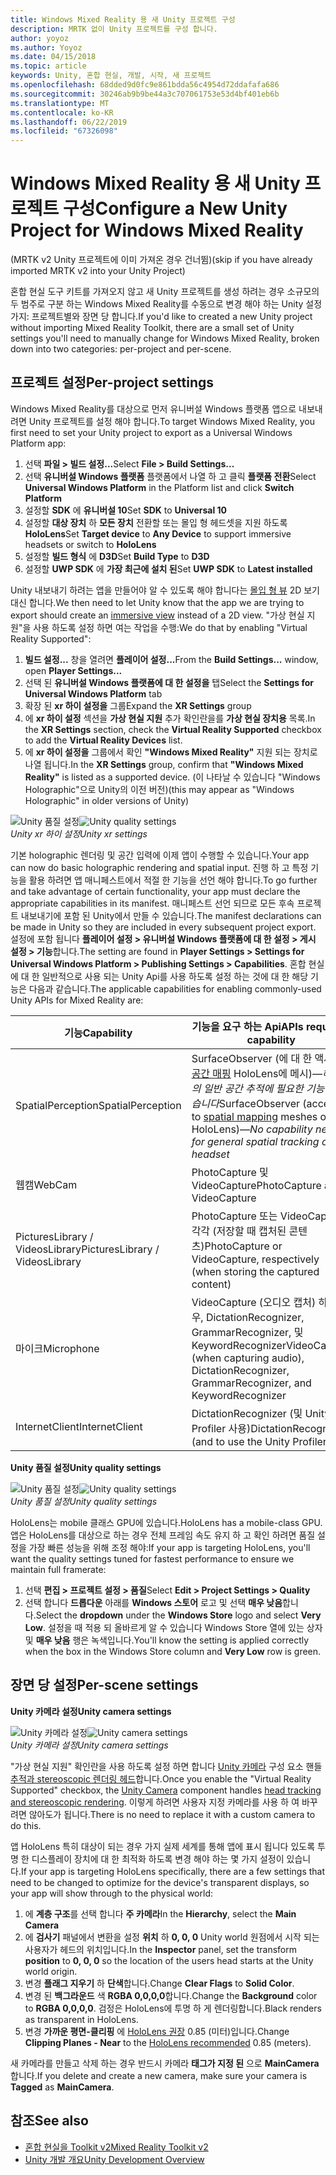 ```yaml
---
title: Windows Mixed Reality 용 새 Unity 프로젝트 구성
description: MRTK 없이 Unity 프로젝트를 구성 합니다.
author: yoyoz
ms.author: Yoyoz
ms.date: 04/15/2018
ms.topic: article
keywords: Unity, 혼합 현실, 개발, 시작, 새 프로젝트
ms.openlocfilehash: 68dded9d0fc9e861bdda56c4954d72ddafafa686
ms.sourcegitcommit: 30246ab9b9be44a3c707061753e53d4bf401eb6b
ms.translationtype: MT
ms.contentlocale: ko-KR
ms.lasthandoff: 06/22/2019
ms.locfileid: "67326098"
---
```

# <a name="configure-a-new-unity-project-for-windows-mixed-reality"></a><span data-ttu-id="e4a92-104">Windows Mixed Reality 용 새 Unity 프로젝트 구성</span><span class="sxs-lookup"><span data-stu-id="e4a92-104">Configure a New Unity Project for Windows Mixed Reality</span></span> 

<span data-ttu-id="e4a92-105">(MRTK v2 Unity 프로젝트에 이미 가져온 경우 건너뜀)</span><span class="sxs-lookup"><span data-stu-id="e4a92-105">(skip if you have already imported MRTK v2 into your Unity Project)</span></span>

<span data-ttu-id="e4a92-106">혼합 현실 도구 키트를 가져오지 않고 새 Unity 프로젝트를 생성 하려는 경우 소규모의 두 범주로 구분 하는 Windows Mixed Reality를 수동으로 변경 해야 하는 Unity 설정 가지: 프로젝트별와 장면 당 합니다.</span><span class="sxs-lookup"><span data-stu-id="e4a92-106">If you'd like to created a new Unity project without importing Mixed Reality Toolkit, there are a small set of Unity settings you'll need to manually change for Windows Mixed Reality, broken down into two categories: per-project and per-scene.</span></span>

## <a name="per-project-settings"></a><span data-ttu-id="e4a92-107">프로젝트 설정</span><span class="sxs-lookup"><span data-stu-id="e4a92-107">Per-project settings</span></span>

<span data-ttu-id="e4a92-108">Windows Mixed Reality를 대상으로 먼저 유니버설 Windows 플랫폼 앱으로 내보내려면 Unity 프로젝트를 설정 해야 합니다.</span><span class="sxs-lookup"><span data-stu-id="e4a92-108">To target Windows Mixed Reality, you first need to set your Unity project to export as a Universal Windows Platform app:</span></span> 
1. <span data-ttu-id="e4a92-109">선택 **파일 > 빌드 설정...**</span><span class="sxs-lookup"><span data-stu-id="e4a92-109">Select **File > Build Settings...**</span></span>
2. <span data-ttu-id="e4a92-110">선택 **유니버설 Windows 플랫폼** 플랫폼에서 나열 하 고 클릭 **플랫폼 전환**</span><span class="sxs-lookup"><span data-stu-id="e4a92-110">Select **Universal Windows Platform** in the Platform list and click **Switch Platform**</span></span>
3. <span data-ttu-id="e4a92-111">설정할 **SDK** 에 **유니버설 10**</span><span class="sxs-lookup"><span data-stu-id="e4a92-111">Set **SDK** to **Universal 10**</span></span>
4. <span data-ttu-id="e4a92-112">설정할 **대상 장치** 하 **모든 장치** 전환할 또는 몰입 형 헤드셋을 지원 하도록 **HoloLens**</span><span class="sxs-lookup"><span data-stu-id="e4a92-112">Set **Target device** to **Any Device** to support immersive headsets or switch to **HoloLens**</span></span>
5. <span data-ttu-id="e4a92-113">설정할 **빌드 형식** 에 **D3D**</span><span class="sxs-lookup"><span data-stu-id="e4a92-113">Set **Build Type** to **D3D**</span></span>
6. <span data-ttu-id="e4a92-114">설정할 **UWP SDK** 에 **가장 최근에 설치 된**</span><span class="sxs-lookup"><span data-stu-id="e4a92-114">Set **UWP SDK** to **Latest installed**</span></span>

<span data-ttu-id="e4a92-115">Unity 내보내기 하려는 앱을 만들어야 알 수 있도록 해야 합니다는 [몰입 형 뷰](app-views.md) 2D 보기 대신 합니다.</span><span class="sxs-lookup"><span data-stu-id="e4a92-115">We then need to let Unity know that the app we are trying to export should create an [immersive view](app-views.md) instead of a 2D view.</span></span> <span data-ttu-id="e4a92-116">"가상 현실 지원"을 사용 하도록 설정 하면 여는 작업을 수행:</span><span class="sxs-lookup"><span data-stu-id="e4a92-116">We do that by enabling "Virtual Reality Supported":</span></span>
1. <span data-ttu-id="e4a92-117">**빌드 설정...**  창을 열려면 **플레이어 설정...**</span><span class="sxs-lookup"><span data-stu-id="e4a92-117">From the **Build Settings...** window, open **Player Settings...**</span></span>
2. <span data-ttu-id="e4a92-118">선택 된 **유니버설 Windows 플랫폼에 대 한 설정을** 탭</span><span class="sxs-lookup"><span data-stu-id="e4a92-118">Select the **Settings for Universal Windows Platform** tab</span></span>
3. <span data-ttu-id="e4a92-119">확장 된 **xr 하이 설정을** 그룹</span><span class="sxs-lookup"><span data-stu-id="e4a92-119">Expand the **XR Settings** group</span></span>
4. <span data-ttu-id="e4a92-120">에 **xr 하이 설정** 섹션을 **가상 현실 지원** 추가 확인란을를 **가상 현실 장치용** 목록.</span><span class="sxs-lookup"><span data-stu-id="e4a92-120">In the **XR Settings** section, check the **Virtual Reality Supported** checkbox to add the **Virtual Reality Devices** list.</span></span>
5. <span data-ttu-id="e4a92-121">에 **xr 하이 설정을** 그룹에서 확인 **"Windows Mixed Reality"** 지원 되는 장치로 나열 됩니다.</span><span class="sxs-lookup"><span data-stu-id="e4a92-121">In the **XR Settings** group, confirm that **"Windows Mixed Reality"** is listed as a supported device.</span></span> <span data-ttu-id="e4a92-122">(이 나타날 수 있습니다 "Windows Holographic"으로 Unity의 이전 버전)</span><span class="sxs-lookup"><span data-stu-id="e4a92-122">(this may appear as "Windows Holographic" in older versions of Unity)</span></span>

<span data-ttu-id="e4a92-123">![Unity 품질 설정](images/getting-started-unity-quality-settings.jpg)</span><span class="sxs-lookup"><span data-stu-id="e4a92-123">![Unity quality settings](images/getting-started-unity-quality-settings.jpg)</span></span><br>
<span data-ttu-id="e4a92-124">*Unity xr 하이 설정*</span><span class="sxs-lookup"><span data-stu-id="e4a92-124">*Unity xr settings*</span></span>

<span data-ttu-id="e4a92-125">기본 holographic 렌더링 및 공간 입력에 이제 앱이 수행할 수 있습니다.</span><span class="sxs-lookup"><span data-stu-id="e4a92-125">Your app can now do basic holographic rendering and spatial input.</span></span> <span data-ttu-id="e4a92-126">진행 하 고 특정 기능을 활용 하려면 앱 매니페스트에서 적절 한 기능을 선언 해야 합니다.</span><span class="sxs-lookup"><span data-stu-id="e4a92-126">To go further and take advantage of certain functionality, your app must declare the appropriate capabilities in its manifest.</span></span> <span data-ttu-id="e4a92-127">매니페스트 선언 되므로 모든 후속 프로젝트 내보내기에 포함 된 Unity에서 만들 수 있습니다.</span><span class="sxs-lookup"><span data-stu-id="e4a92-127">The manifest declarations can be made in Unity so they are included in every subsequent project export.</span></span> <span data-ttu-id="e4a92-128">설정에 포함 됩니다 **플레이어 설정 > 유니버설 Windows 플랫폼에 대 한 설정 > 게시 설정 > 기능**합니다.</span><span class="sxs-lookup"><span data-stu-id="e4a92-128">The setting are found in **Player Settings > Settings for Universal Windows Platform > Publishing Settings > Capabilities**.</span></span> <span data-ttu-id="e4a92-129">혼합 현실에 대 한 일반적으로 사용 되는 Unity Api를 사용 하도록 설정 하는 것에 대 한 해당 기능은 다음과 같습니다.</span><span class="sxs-lookup"><span data-stu-id="e4a92-129">The applicable capabilities for enabling commonly-used Unity APIs for Mixed Reality are:</span></span>

|  <span data-ttu-id="e4a92-130">기능</span><span class="sxs-lookup"><span data-stu-id="e4a92-130">Capability</span></span>  |  <span data-ttu-id="e4a92-131">기능을 요구 하는 Api</span><span class="sxs-lookup"><span data-stu-id="e4a92-131">APIs requiring capability</span></span> | 
|----------|----------|
|  <span data-ttu-id="e4a92-132">SpatialPerception</span><span class="sxs-lookup"><span data-stu-id="e4a92-132">SpatialPerception</span></span>  |  <span data-ttu-id="e4a92-133">SurfaceObserver (에 대 한 액세스 [공간 매핑](spatial-mapping.md) HoloLens에 메시)&mdash;*헤드셋의 일반 공간 추적에 필요한 기능이 없습니다*</span><span class="sxs-lookup"><span data-stu-id="e4a92-133">SurfaceObserver (access to [spatial mapping](spatial-mapping.md) meshes on HoloLens)&mdash;*No capability needed for general spatial tracking of the headset*</span></span> | 
|  <span data-ttu-id="e4a92-134">웹캠</span><span class="sxs-lookup"><span data-stu-id="e4a92-134">WebCam</span></span>  |  <span data-ttu-id="e4a92-135">PhotoCapture 및 VideoCapture</span><span class="sxs-lookup"><span data-stu-id="e4a92-135">PhotoCapture and VideoCapture</span></span> | 
|  <span data-ttu-id="e4a92-136">PicturesLibrary / VideosLibrary</span><span class="sxs-lookup"><span data-stu-id="e4a92-136">PicturesLibrary / VideosLibrary</span></span>  |  <span data-ttu-id="e4a92-137">PhotoCapture 또는 VideoCapture, 각각 (저장할 때 캡처된 콘텐츠)</span><span class="sxs-lookup"><span data-stu-id="e4a92-137">PhotoCapture or VideoCapture, respectively (when storing the captured content)</span></span> | 
|  <span data-ttu-id="e4a92-138">마이크</span><span class="sxs-lookup"><span data-stu-id="e4a92-138">Microphone</span></span>  |  <span data-ttu-id="e4a92-139">VideoCapture (오디오 캡처) 하는 경우, DictationRecognizer, GrammarRecognizer, 및 KeywordRecognizer</span><span class="sxs-lookup"><span data-stu-id="e4a92-139">VideoCapture (when capturing audio), DictationRecognizer, GrammarRecognizer, and KeywordRecognizer</span></span> | 
|  <span data-ttu-id="e4a92-140">InternetClient</span><span class="sxs-lookup"><span data-stu-id="e4a92-140">InternetClient</span></span>  |  <span data-ttu-id="e4a92-141">DictationRecognizer (및 Unity Profiler 사용)</span><span class="sxs-lookup"><span data-stu-id="e4a92-141">DictationRecognizer (and to use the Unity Profiler)</span></span> | 

<span data-ttu-id="e4a92-142">**Unity 품질 설정**</span><span class="sxs-lookup"><span data-stu-id="e4a92-142">**Unity quality settings**</span></span>

<span data-ttu-id="e4a92-143">![Unity 품질 설정](images/getting-started-unity-quality-settings.jpg)</span><span class="sxs-lookup"><span data-stu-id="e4a92-143">![Unity quality settings](images/getting-started-unity-quality-settings.jpg)</span></span><br>
<span data-ttu-id="e4a92-144">*Unity 품질 설정*</span><span class="sxs-lookup"><span data-stu-id="e4a92-144">*Unity quality settings*</span></span>

<span data-ttu-id="e4a92-145">HoloLens는 mobile 클래스 GPU에 있습니다.</span><span class="sxs-lookup"><span data-stu-id="e4a92-145">HoloLens has a mobile-class GPU.</span></span> <span data-ttu-id="e4a92-146">앱은 HoloLens를 대상으로 하는 경우 전체 프레임 속도 유지 하 고 확인 하려면 품질 설정을 가장 빠른 성능을 위해 조정 해야:</span><span class="sxs-lookup"><span data-stu-id="e4a92-146">If your app is targeting HoloLens, you'll want the quality settings tuned for fastest performance to ensure we maintain full framerate:</span></span>
1. <span data-ttu-id="e4a92-147">선택 **편집 > 프로젝트 설정 > 품질**</span><span class="sxs-lookup"><span data-stu-id="e4a92-147">Select **Edit > Project Settings > Quality**</span></span>
2. <span data-ttu-id="e4a92-148">선택 합니다 **드롭다운** 아래를 **Windows 스토어** 로고 및 선택 **매우 낮음**합니다.</span><span class="sxs-lookup"><span data-stu-id="e4a92-148">Select the **dropdown** under the **Windows Store** logo and select **Very Low**.</span></span> <span data-ttu-id="e4a92-149">설정을 때 적용 되 올바르게 알 수 있습니다 Windows Store 열에 있는 상자 및 **매우 낮음** 행은 녹색입니다.</span><span class="sxs-lookup"><span data-stu-id="e4a92-149">You'll know the setting is applied correctly when the box in the Windows Store column and **Very Low** row is green.</span></span>

## <a name="per-scene-settings"></a><span data-ttu-id="e4a92-150">장면 당 설정</span><span class="sxs-lookup"><span data-stu-id="e4a92-150">Per-scene settings</span></span>

<span data-ttu-id="e4a92-151">**Unity 카메라 설정**</span><span class="sxs-lookup"><span data-stu-id="e4a92-151">**Unity camera settings**</span></span>

<span data-ttu-id="e4a92-152">![Unity 카메라 설정](images/Unitycamerasettings.png)</span><span class="sxs-lookup"><span data-stu-id="e4a92-152">![Unity camera settings](images/Unitycamerasettings.png)</span></span><br>
<span data-ttu-id="e4a92-153">*Unity 카메라 설정*</span><span class="sxs-lookup"><span data-stu-id="e4a92-153">*Unity camera settings*</span></span>

<span data-ttu-id="e4a92-154">"가상 현실 지원" 확인란을 사용 하도록 설정 하면 합니다 [Unity 카메라](camera-in-unity.md) 구성 요소 핸들 [추적과 stereoscopic 렌더링 헤드](rendering.md)합니다.</span><span class="sxs-lookup"><span data-stu-id="e4a92-154">Once you enable the "Virtual Reality Supported" checkbox, the [Unity Camera](camera-in-unity.md) component handles [head tracking and stereoscopic rendering](rendering.md).</span></span> <span data-ttu-id="e4a92-155">이렇게 하려면 사용자 지정 카메라를 사용 하 여 바꾸려면 않아도가 됩니다.</span><span class="sxs-lookup"><span data-stu-id="e4a92-155">There is no need to replace it with a custom camera to do this.</span></span>

<span data-ttu-id="e4a92-156">앱 HoloLens 특히 대상이 되는 경우 가지 실제 세계를 통해 앱에 표시 됩니다 있도록 투명 한 디스플레이 장치에 대 한 최적화 하도록 변경 해야 하는 몇 가지 설정이 있습니다.</span><span class="sxs-lookup"><span data-stu-id="e4a92-156">If your app is targeting HoloLens specifically, there are a few settings that need to be changed to optimize for the device's transparent displays, so your app will show through to the physical world:</span></span>
1. <span data-ttu-id="e4a92-157">에 **계층 구조**를 선택 합니다 **주 카메라**</span><span class="sxs-lookup"><span data-stu-id="e4a92-157">In the **Hierarchy**, select the **Main Camera**</span></span>
2. <span data-ttu-id="e4a92-158">에 **검사기** 패널에서 변환을 설정 **위치** 하 **0, 0, 0** Unity world 원점에서 시작 되는 사용자가 헤드의 위치입니다.</span><span class="sxs-lookup"><span data-stu-id="e4a92-158">In the **Inspector** panel, set the transform **position** to **0, 0, 0** so the location of the users head starts at the Unity world origin.</span></span>
3. <span data-ttu-id="e4a92-159">변경 **플래그 지우기** 하 **단색**합니다.</span><span class="sxs-lookup"><span data-stu-id="e4a92-159">Change **Clear Flags** to **Solid Color**.</span></span>
4. <span data-ttu-id="e4a92-160">변경 된 **백그라운드** 색 **RGBA 0,0,0,0**합니다.</span><span class="sxs-lookup"><span data-stu-id="e4a92-160">Change the **Background** color to **RGBA 0,0,0,0**.</span></span> <span data-ttu-id="e4a92-161">검정은 HoloLens에 투명 하 게 렌더링합니다.</span><span class="sxs-lookup"><span data-stu-id="e4a92-161">Black renders as transparent in HoloLens.</span></span>
5. <span data-ttu-id="e4a92-162">변경 **가까운 평면-클리핑** 에 [HoloLens 권장](camera-in-unity.md#clip-planes) 0.85 (미터)입니다.</span><span class="sxs-lookup"><span data-stu-id="e4a92-162">Change **Clipping Planes - Near** to the [HoloLens recommended](camera-in-unity.md#clip-planes) 0.85 (meters).</span></span>

<span data-ttu-id="e4a92-163">새 카메라를 만들고 삭제 하는 경우 반드시 카메라 **태그가 지정 된** 으로 **MainCamera**합니다.</span><span class="sxs-lookup"><span data-stu-id="e4a92-163">If you delete and create a new camera, make sure your camera is **Tagged** as **MainCamera**.</span></span>


## <a name="see-also"></a><span data-ttu-id="e4a92-164">참조</span><span class="sxs-lookup"><span data-stu-id="e4a92-164">See also</span></span>
* [<span data-ttu-id="e4a92-165">혼합 현실을 Toolkit v2</span><span class="sxs-lookup"><span data-stu-id="e4a92-165">Mixed Reality Toolkit v2</span></span>](mrtk-getting-started.md)
* [<span data-ttu-id="e4a92-166">Unity 개발 개요</span><span class="sxs-lookup"><span data-stu-id="e4a92-166">Unity Development Overview</span></span>](unity-development-overview.md)
